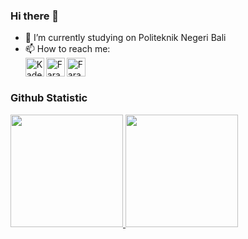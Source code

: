 ### Hi there 👋

- 🔭 I’m currently studying on Politeknik Negeri Bali
- 📫 How to reach me: <div>
  <a href="https://linkedin.com/in/kadek-faraday-107665251" target="_blank"><img align="left" alt="Kadek Faraday | LinkedIn" width="30px" src="https://github.com/Faradaii/Faradaii/assets/114233356/193db9fe-0f22-4b42-8fc2-6ba31ef0dd59" /> </a>
  <a href="https://dribbble.com/par_d" target="_blank"><img align="left" alt="Faradaii | Dribbble" width="30px" src="https://github.com/Faradaii/Faradaii/assets/114233356/a050ad64-2558-43f4-8bfc-0d606285b0ce" />
  </a>
  <a href="https://instagram.com/k.tfrdy" target="_blank">
   <img align="left" alt="Faradaii | Dribbble" width="30px" src="https://github.com/Faradaii/Faradaii/assets/114233356/ac409bbf-7ae5-479b-9634-c570f5107c6d" />
  </a>
</div>

<br/>


### Github Statistic
<p align="left">
<a href="https://github.com/Faradaii">
   <img height="180em" src="https://github-readme-stats.vercel.app/api?username=Faradaii&show_icons=true&theme=dark"/>
  <img height="180em" src="https://github-readme-stats.vercel.app/api/top-langs/?username=Faradaii&layout=compact&theme=dark"/>
</a>
</p>
